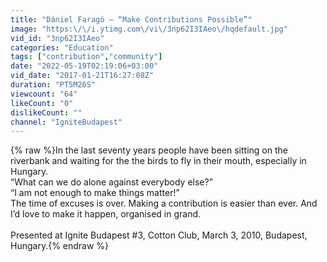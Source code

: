 ```yaml
---
title: "Dániel Faragó – “Make Contributions Possible”"
image: "https:\/\/i.ytimg.com\/vi\/3np62I3IAeo\/hqdefault.jpg"
vid_id: "3np62I3IAeo"
categories: "Education"
tags: ["contribution","community"]
date: "2022-05-19T02:19:06+03:00"
vid_date: "2017-01-21T16:27:08Z"
duration: "PT5M26S"
viewcount: "64"
likeCount: "0"
dislikeCount: ""
channel: "IgniteBudapest"
---
```

{% raw %}In the last seventy years people have been sitting on the riverbank and waiting for the the birds to fly in their mouth, especially in Hungary.<br />“What can we do alone against everybody else?”<br />“I am not enough to make things matter!”<br />The time of excuses is over. Making a contribution is easier than ever. And I’d love to make it happen, organised in grand.<br /><br />Presented at Ignite Budapest #3, Cotton Club, March 3, 2010, Budapest, Hungary.{% endraw %}
